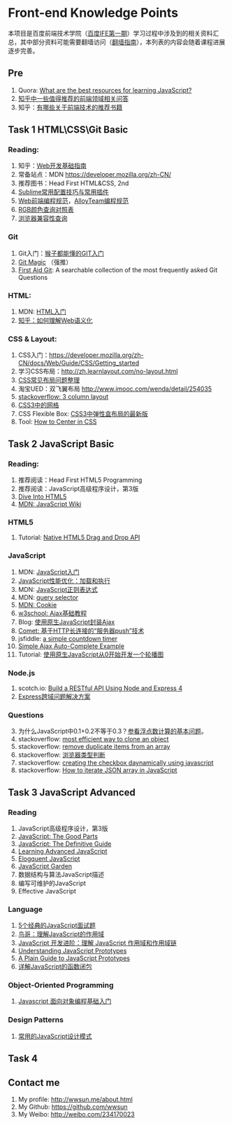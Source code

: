 # Front-end Knowledge Points

本项目是百度前端技术学院（[百度IFE第一期](https://github.com/baidu-ife/ife)）学习过程中涉及到的相关资料汇总，其中部分资料可能需要翻墙访问（[翻墙指南](http://www.jianshu.com/p/3ded38c49de6)），本列表的内容会随着课程进展逐步完善。

## Pre

1. Quora: [What are the best resources for learning JavaScript?](https://www.quora.com/What-are-the-best-resources-for-learning-JavaScript)
2. [知乎中一些值得推荐的前端领域相关问答](http://www.zhihu.com/question/20246142)
3. 知乎：[有哪些关于前端技术的推荐书籍](http://www.zhihu.com/question/19809484?rf=20315724)

## Task 1 HTML\CSS\Git Basic

### Reading:
1. 知乎：[Web开发基础指南](http://www.zhihu.com/question/22689579)
2. 常备站点：MDN https://developer.mozilla.org/zh-CN/
3. 推荐图书：Head First HTML&CSS, 2nd
4. [Sublime常用配置技巧与常用插件](http://wwsun.me/posts/sublime-usage.html)
5. [Web前端编程规范](http://wwsun.me/posts/frontend-guide.html)，[AlloyTeam编程规范](http://materliu.github.io/code-guide/)
6. [RGB颜色查询对照表](http://www.114la.com/other/rgb.htm)
7. [浏览器兼容性查询](http://caniuse.com/)

### Git

1. Git入门：[猴子都能懂的GIT入门](http://backlogtool.com/git-guide/cn/intro/intro1_1.html)
2. [Git Magic](http://www-cs-students.stanford.edu/~blynn/gitmagic/intl/zh_cn/) （强推）
3. [First Aid Git](http://ricardofilipe.com/projects/firstaidgit/#/): A searchable collection of the most frequently asked Git Questions

### HTML:

1. MDN: [HTML入门](https://developer.mozilla.org/zh-CN/docs/Web/HTML/Introduction)
2. [知乎：如何理解Web语义化](http://www.zhihu.com/question/20455165)

### CSS & Layout:

1. CSS入门：https://developer.mozilla.org/zh-CN/docs/Web/Guide/CSS/Getting_started
2. 学习CSS布局：http://zh.learnlayout.com/no-layout.html
3. [CSS常见布局问题整理](http://www.cnblogs.com/0603ljx/p/4440449.html)
3. 淘宝UED：双飞翼布局 http://www.imooc.com/wenda/detail/254035
4. [stackoverflow: 3 column layout](http://stackoverflow.com/questions/20566660/3-column-layout-html-css)
5. [CSS3中的网格](http://yanhaijing.com/css/2014/04/01/grids-in-css3/)
5. CSS Flexible Box: [CSS3中弹性盒布局的最新版](http://www.cnblogs.com/0603ljx/p/4440449.html)
6. Tool: [How to Center in CSS](http://howtocenterincss.com/)

## Task 2 JavaScript Basic

### Reading:

1. 推荐阅读：Head First HTML5 Programming
2. 推荐阅读：JavaScript高级程序设计，第3版
3. [Dive Into HTML5](http://diveintohtml5.info/)
4. [MDN: JavaScript Wiki](https://developer.mozilla.org/en-US/docs/Web/JavaScript)

### HTML5

1. Tutorial: [Native HTML5 Drag and Drop API](http://www.html5rocks.com/en/tutorials/dnd/basics/)

### JavaScript

1. MDN: [JavaScript入门](https://developer.mozilla.org/zh-CN/docs/Web/JavaScript)
2. [JavaScript性能优化：加载和执行](http://www.ibm.com/developerworks/cn/web/1308_caiys_jsload/index.html)
5. MDN: [JavaScript正则表达式](https://developer.mozilla.org/en/docs/Web/JavaScript/Guide/Regular_Expressions)
6. MDN: [query selector](https://developer.mozilla.org/en-US/docs/Web/API/Document/querySelector)
9. [MDN: Cookie](https://developer.mozilla.org/en-US/docs/Web/API/Document/cookie)
10. [w3school: Ajax基础教程](http://www.w3school.com.cn/ajax/index.asp)
11. Blog: [使用原生JavaScript封装Ajax](http://www.cnblogs.com/Webcom/p/3415295.html)
10. [Comet: 基于HTTP长连接的“服务器push”技术](http://www.ibm.com/developerworks/cn/web/wa-lo-comet/)
11. jsfiddle: [a simple countdown timer](http://jsfiddle.net/mrwilk/qVuHW/)
12. [Simple Ajax Auto-Complete Example](http://www.wilycode.com/simple-ajax-auto-complete-example/)
13. Tutorial: [使用原生JavaScript从0开始开发一个轮播图](http://g-liu.com/blog/2013/08/tutorial-basic-carouselslideshow-with-javascript/)

### Node.js

1. scotch.io: [Build a RESTful API Using Node and Express 4](https://scotch.io/tutorials/build-a-restful-api-using-node-and-express-4)
2. [Express跨域问题解决方案](http://blog.csdn.net/marujunyy/article/details/8852017)


### Questions

3. 为什么JavaScript中0.1+0.2不等于0.3？[参看浮点数计算的基本问题](http://floating-point-gui.de/basic/)。
3. stackoverflow: [most efficient way to clone an object](http://stackoverflow.com/questions/122102/what-is-the-most-efficient-way-to-clone-an-object)
4. stackoverflow: [remove duplicate items from an array](http://stackoverflow.com/questions/9229645/remove-duplicates-from-javascript-array)
5. stackoverflow: [浏览器类型判断](http://stackoverflow.com/questions/9847580/how-to-detect-safari-chrome-ie-firefox-and-opera-browser)
6. stackoverflow: [creating the checkbox daynamically using javascript](http://stackoverflow.com/questions/866239/creating-the-checkbox-dynamically-using-javascript)
11. stackoverflow: [How to iterate JSON array in JavaScript](http://stackoverflow.com/questions/15496508/how-to-iterate-json-array-in-javascript)

## Task 3 JavaScript Advanced

### Reading

1. JavaScript高级程序设计，第3版
2. [JavaScript: The Good Parts](http://proquest.safaribooksonline.com/book/programming/javascript/9780596517748)
3. [JavaScript: The Definitive Guide](http://proquest.safaribooksonline.com/book/programming/javascript/9780596517748)
4. [Learning Advanced JavaScript](http://ejohn.org/apps/learn/)
2. [Elogquent JavaScript](http://eloquentjavascript.net/)
3. [JavaScript Garden](http://bonsaiden.github.io/JavaScript-Garden/zh/)
3. 数据结构与算法JavaScript描述
4. 编写可维护的JavaScript
5. Effective JavaScript

### Language

1. [5个经典的JavaScript面试题](http://wwsun.me/posts/javascript-interview.html)
2. [鸟哥：理解JavaScript的作用域](http://www.laruence.com/2009/05/28/863.html)
3. [JavaScript 开发进阶：理解 JavaScript 作用域和作用域链](http://www.cnblogs.com/lhb25/archive/2011/09/06/javascript-scope-chain.html)
4. [Understanding JavaScript Prototypes](https://javascriptweblog.wordpress.com/2010/06/07/understanding-javascript-prototypes/)
5. [A Plain Guide to JavaScript Prototypes](http://sporto.github.io/blog/2013/02/22/a-plain-english-guide-to-javascript-prototypes/)
6. [详解JavaScript的函数闭包](http://wwsun.me/posts/javascript-closure.html)

### Object-Oriented Programming

1. [Javascript 面向对象编程基础入门](http://www.ruanyifeng.com/blog/2010/05/object-oriented_javascript_encapsulation.html)

### Design Patterns

1. [常用的JavaScript设计模式](http://blog.jobbole.com/29454/)

## Task 4

## Contact me

1. My profile: http://wwsun.me/about.html
2. My Github: https://github.com/wwsun
3. My Weibo: http://weibo.com/234170023